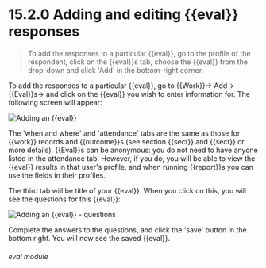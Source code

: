 # 15.2.0    Adding and editing {{eval}} responses

> To add the responses to a particular {{eval}}, go to the profile of the respondent, click on the {{eval}}s tab, choose the {{eval}} from the drop-down and click 'Add' in the bottom-right corner. 

To add the responses to a particular {{eval}}, go to {{Work}}-> Add-> {{Eval}}s-> and click on the {{eval}} you wish to enter information for. The following screen will appear:

![Adding an {{eval}}]({{imgpath}}582a.png)

The 'when and where' and 'attendance' tabs are the same as those for {{work}} records and {{outcome}}s (see section {{sect}} and {{sect}} or more details). {{Eval}}s can be anonymous: you do not need to have anyone listed in the attendance tab. However, if you do, you will be able to view the {{eval}} results in that user's profile, and when running {{report}}s you can use the fields in their profiles.

The third tab will be title of your {{eval}}. When you click on this, you will see the questions for this {{eval}}:

![Adding an {{eval}} - questions]({{imgpath}}582b.png)

Complete the answers to the questions, and click the 'save' button in the bottom right. You will now see the saved {{eval}}. 

###### eval module


